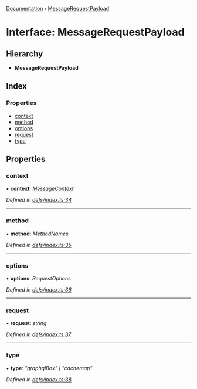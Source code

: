 [Documentation](../README.md) › [MessageRequestPayload](messagerequestpayload.md)

# Interface: MessageRequestPayload

## Hierarchy

* **MessageRequestPayload**

## Index

### Properties

* [context](messagerequestpayload.md#context)
* [method](messagerequestpayload.md#method)
* [options](messagerequestpayload.md#options)
* [request](messagerequestpayload.md#request)
* [type](messagerequestpayload.md#type)

## Properties

###  context

• **context**: *[MessageContext](messagecontext.md)*

*Defined in [defs/index.ts:34](https://github.com/badbatch/graphql-box/blob/d57a12a/packages/worker-client/src/defs/index.ts#L34)*

___

###  method

• **method**: *[MethodNames](../README.md#methodnames)*

*Defined in [defs/index.ts:35](https://github.com/badbatch/graphql-box/blob/d57a12a/packages/worker-client/src/defs/index.ts#L35)*

___

###  options

• **options**: *RequestOptions*

*Defined in [defs/index.ts:36](https://github.com/badbatch/graphql-box/blob/d57a12a/packages/worker-client/src/defs/index.ts#L36)*

___

###  request

• **request**: *string*

*Defined in [defs/index.ts:37](https://github.com/badbatch/graphql-box/blob/d57a12a/packages/worker-client/src/defs/index.ts#L37)*

___

###  type

• **type**: *"graphqlBox" | "cachemap"*

*Defined in [defs/index.ts:38](https://github.com/badbatch/graphql-box/blob/d57a12a/packages/worker-client/src/defs/index.ts#L38)*
